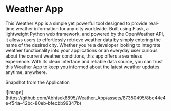 <h1>Weather App</h1>
<p>This Weather App is a simple yet powerful tool designed to provide real-time weather information for any city worldwide. Built using Flask, a lightweight Python web framework, and powered by the OpenWeather API, it allows users to effortlessly retrieve weather data by simply entering the name of the desired city. Whether you're a developer looking to integrate weather functionality into your applications or an everyday user curious about the current weather conditions, this app offers a seamless experience. With its clean interface and reliable data source, you can trust this Weather App to keep you informed about the latest weather updates anytime, anywhere.</p>
<p>Snapshot from the Application</p>
![image](https://github.com/Abhisek8895/Weather_App/assets/87350495/8bc44e4e-f54a-42bc-80eb-bfecbb99347b)
